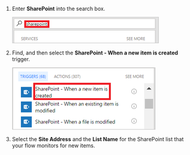 1. Enter **SharePoint** into the search box.
   
     ![search for sharepoint triggers](media/modern-approvals/search-for-sharepoint.png)
2. Find, and then select the **SharePoint - When a new item is created** trigger.
   
     ![select sharepoint trigger](media/modern-approvals/select-sharepoint-new-item.png)
3. Select the **Site Address** and the **List Name** for the SharePoint list that your flow monitors for new items.

